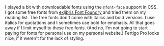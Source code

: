 I played a bit with downloadable fonts using the `@font-face` support in CSS.
I got some free fonts from
[exljbris Font Foundry](http://www.josbuivenga.demon.nl/) and tried them on
my reading list.  The free fonts don't come with italics and bold versions.  I
use italics for quotations and I sometimes use bold for emphasis.  All that goes
away if I limit myself to these free fonts.  (And no, I'm not going to start
paying for fonts for personal use on my personal website.)  Fertigo Pro looks
nice, if it weren't for the lack of styling.
